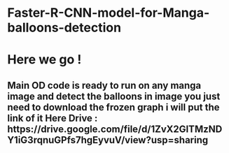 # Faster-R-CNN-model-for-Manga-balloons-detection
# Here we go !
<h2> Main OD code is ready to run on any manga image and detect the balloons in image you just need to download the frozen graph i will put the link of it Here
Drive : https://drive.google.com/file/d/1ZvX2GITMzNDY1iG3rqnuGPfs7hgEyvuV/view?usp=sharing
</h2>
